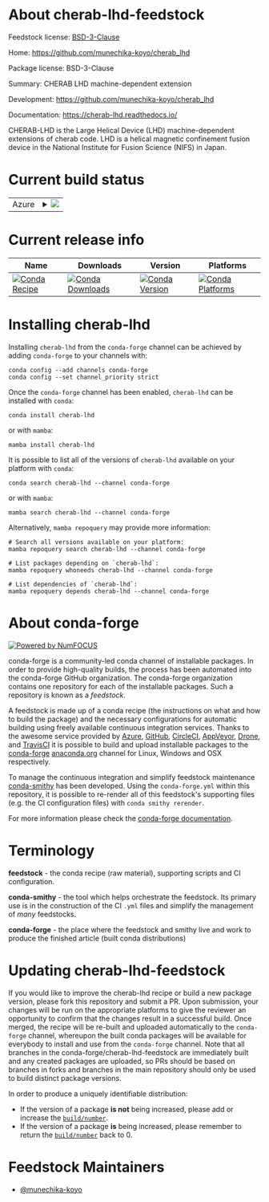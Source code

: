 About cherab-lhd-feedstock
==========================

Feedstock license: [BSD-3-Clause](https://github.com/conda-forge/cherab-lhd-feedstock/blob/main/LICENSE.txt)

Home: https://github.com/munechika-koyo/cherab_lhd

Package license: BSD-3-Clause

Summary: CHERAB LHD machine-dependent extension

Development: https://github.com/munechika-koyo/cherab_lhd

Documentation: https://cherab-lhd.readthedocs.io/

CHERAB-LHD is the Large Helical Device (LHD) machine-dependent extensions of cherab code.
LHD is a helical magnetic confinement fusion device in the National Institute for Fusion Science (NIFS) in Japan.

Current build status
====================


<table>
    
  <tr>
    <td>Azure</td>
    <td>
      <details>
        <summary>
          <a href="https://dev.azure.com/conda-forge/feedstock-builds/_build/latest?definitionId=25084&branchName=main">
            <img src="https://dev.azure.com/conda-forge/feedstock-builds/_apis/build/status/cherab-lhd-feedstock?branchName=main">
          </a>
        </summary>
        <table>
          <thead><tr><th>Variant</th><th>Status</th></tr></thead>
          <tbody><tr>
              <td>linux_64_python3.10.____cpython</td>
              <td>
                <a href="https://dev.azure.com/conda-forge/feedstock-builds/_build/latest?definitionId=25084&branchName=main">
                  <img src="https://dev.azure.com/conda-forge/feedstock-builds/_apis/build/status/cherab-lhd-feedstock?branchName=main&jobName=linux&configuration=linux%20linux_64_python3.10.____cpython" alt="variant">
                </a>
              </td>
            </tr><tr>
              <td>linux_64_python3.11.____cpython</td>
              <td>
                <a href="https://dev.azure.com/conda-forge/feedstock-builds/_build/latest?definitionId=25084&branchName=main">
                  <img src="https://dev.azure.com/conda-forge/feedstock-builds/_apis/build/status/cherab-lhd-feedstock?branchName=main&jobName=linux&configuration=linux%20linux_64_python3.11.____cpython" alt="variant">
                </a>
              </td>
            </tr><tr>
              <td>linux_64_python3.12.____cpython</td>
              <td>
                <a href="https://dev.azure.com/conda-forge/feedstock-builds/_build/latest?definitionId=25084&branchName=main">
                  <img src="https://dev.azure.com/conda-forge/feedstock-builds/_apis/build/status/cherab-lhd-feedstock?branchName=main&jobName=linux&configuration=linux%20linux_64_python3.12.____cpython" alt="variant">
                </a>
              </td>
            </tr><tr>
              <td>linux_aarch64_python3.10.____cpython</td>
              <td>
                <a href="https://dev.azure.com/conda-forge/feedstock-builds/_build/latest?definitionId=25084&branchName=main">
                  <img src="https://dev.azure.com/conda-forge/feedstock-builds/_apis/build/status/cherab-lhd-feedstock?branchName=main&jobName=linux&configuration=linux%20linux_aarch64_python3.10.____cpython" alt="variant">
                </a>
              </td>
            </tr><tr>
              <td>linux_aarch64_python3.11.____cpython</td>
              <td>
                <a href="https://dev.azure.com/conda-forge/feedstock-builds/_build/latest?definitionId=25084&branchName=main">
                  <img src="https://dev.azure.com/conda-forge/feedstock-builds/_apis/build/status/cherab-lhd-feedstock?branchName=main&jobName=linux&configuration=linux%20linux_aarch64_python3.11.____cpython" alt="variant">
                </a>
              </td>
            </tr><tr>
              <td>linux_aarch64_python3.12.____cpython</td>
              <td>
                <a href="https://dev.azure.com/conda-forge/feedstock-builds/_build/latest?definitionId=25084&branchName=main">
                  <img src="https://dev.azure.com/conda-forge/feedstock-builds/_apis/build/status/cherab-lhd-feedstock?branchName=main&jobName=linux&configuration=linux%20linux_aarch64_python3.12.____cpython" alt="variant">
                </a>
              </td>
            </tr><tr>
              <td>linux_ppc64le_python3.10.____cpython</td>
              <td>
                <a href="https://dev.azure.com/conda-forge/feedstock-builds/_build/latest?definitionId=25084&branchName=main">
                  <img src="https://dev.azure.com/conda-forge/feedstock-builds/_apis/build/status/cherab-lhd-feedstock?branchName=main&jobName=linux&configuration=linux%20linux_ppc64le_python3.10.____cpython" alt="variant">
                </a>
              </td>
            </tr><tr>
              <td>linux_ppc64le_python3.11.____cpython</td>
              <td>
                <a href="https://dev.azure.com/conda-forge/feedstock-builds/_build/latest?definitionId=25084&branchName=main">
                  <img src="https://dev.azure.com/conda-forge/feedstock-builds/_apis/build/status/cherab-lhd-feedstock?branchName=main&jobName=linux&configuration=linux%20linux_ppc64le_python3.11.____cpython" alt="variant">
                </a>
              </td>
            </tr><tr>
              <td>linux_ppc64le_python3.12.____cpython</td>
              <td>
                <a href="https://dev.azure.com/conda-forge/feedstock-builds/_build/latest?definitionId=25084&branchName=main">
                  <img src="https://dev.azure.com/conda-forge/feedstock-builds/_apis/build/status/cherab-lhd-feedstock?branchName=main&jobName=linux&configuration=linux%20linux_ppc64le_python3.12.____cpython" alt="variant">
                </a>
              </td>
            </tr><tr>
              <td>osx_64_python3.10.____cpython</td>
              <td>
                <a href="https://dev.azure.com/conda-forge/feedstock-builds/_build/latest?definitionId=25084&branchName=main">
                  <img src="https://dev.azure.com/conda-forge/feedstock-builds/_apis/build/status/cherab-lhd-feedstock?branchName=main&jobName=osx&configuration=osx%20osx_64_python3.10.____cpython" alt="variant">
                </a>
              </td>
            </tr><tr>
              <td>osx_64_python3.11.____cpython</td>
              <td>
                <a href="https://dev.azure.com/conda-forge/feedstock-builds/_build/latest?definitionId=25084&branchName=main">
                  <img src="https://dev.azure.com/conda-forge/feedstock-builds/_apis/build/status/cherab-lhd-feedstock?branchName=main&jobName=osx&configuration=osx%20osx_64_python3.11.____cpython" alt="variant">
                </a>
              </td>
            </tr><tr>
              <td>osx_64_python3.12.____cpython</td>
              <td>
                <a href="https://dev.azure.com/conda-forge/feedstock-builds/_build/latest?definitionId=25084&branchName=main">
                  <img src="https://dev.azure.com/conda-forge/feedstock-builds/_apis/build/status/cherab-lhd-feedstock?branchName=main&jobName=osx&configuration=osx%20osx_64_python3.12.____cpython" alt="variant">
                </a>
              </td>
            </tr><tr>
              <td>osx_arm64_python3.10.____cpython</td>
              <td>
                <a href="https://dev.azure.com/conda-forge/feedstock-builds/_build/latest?definitionId=25084&branchName=main">
                  <img src="https://dev.azure.com/conda-forge/feedstock-builds/_apis/build/status/cherab-lhd-feedstock?branchName=main&jobName=osx&configuration=osx%20osx_arm64_python3.10.____cpython" alt="variant">
                </a>
              </td>
            </tr><tr>
              <td>osx_arm64_python3.11.____cpython</td>
              <td>
                <a href="https://dev.azure.com/conda-forge/feedstock-builds/_build/latest?definitionId=25084&branchName=main">
                  <img src="https://dev.azure.com/conda-forge/feedstock-builds/_apis/build/status/cherab-lhd-feedstock?branchName=main&jobName=osx&configuration=osx%20osx_arm64_python3.11.____cpython" alt="variant">
                </a>
              </td>
            </tr><tr>
              <td>osx_arm64_python3.12.____cpython</td>
              <td>
                <a href="https://dev.azure.com/conda-forge/feedstock-builds/_build/latest?definitionId=25084&branchName=main">
                  <img src="https://dev.azure.com/conda-forge/feedstock-builds/_apis/build/status/cherab-lhd-feedstock?branchName=main&jobName=osx&configuration=osx%20osx_arm64_python3.12.____cpython" alt="variant">
                </a>
              </td>
            </tr>
          </tbody>
        </table>
      </details>
    </td>
  </tr>
</table>

Current release info
====================

| Name | Downloads | Version | Platforms |
| --- | --- | --- | --- |
| [![Conda Recipe](https://img.shields.io/badge/recipe-cherab--lhd-green.svg)](https://anaconda.org/conda-forge/cherab-lhd) | [![Conda Downloads](https://img.shields.io/conda/dn/conda-forge/cherab-lhd.svg)](https://anaconda.org/conda-forge/cherab-lhd) | [![Conda Version](https://img.shields.io/conda/vn/conda-forge/cherab-lhd.svg)](https://anaconda.org/conda-forge/cherab-lhd) | [![Conda Platforms](https://img.shields.io/conda/pn/conda-forge/cherab-lhd.svg)](https://anaconda.org/conda-forge/cherab-lhd) |

Installing cherab-lhd
=====================

Installing `cherab-lhd` from the `conda-forge` channel can be achieved by adding `conda-forge` to your channels with:

```
conda config --add channels conda-forge
conda config --set channel_priority strict
```

Once the `conda-forge` channel has been enabled, `cherab-lhd` can be installed with `conda`:

```
conda install cherab-lhd
```

or with `mamba`:

```
mamba install cherab-lhd
```

It is possible to list all of the versions of `cherab-lhd` available on your platform with `conda`:

```
conda search cherab-lhd --channel conda-forge
```

or with `mamba`:

```
mamba search cherab-lhd --channel conda-forge
```

Alternatively, `mamba repoquery` may provide more information:

```
# Search all versions available on your platform:
mamba repoquery search cherab-lhd --channel conda-forge

# List packages depending on `cherab-lhd`:
mamba repoquery whoneeds cherab-lhd --channel conda-forge

# List dependencies of `cherab-lhd`:
mamba repoquery depends cherab-lhd --channel conda-forge
```


About conda-forge
=================

[![Powered by
NumFOCUS](https://img.shields.io/badge/powered%20by-NumFOCUS-orange.svg?style=flat&colorA=E1523D&colorB=007D8A)](https://numfocus.org)

conda-forge is a community-led conda channel of installable packages.
In order to provide high-quality builds, the process has been automated into the
conda-forge GitHub organization. The conda-forge organization contains one repository
for each of the installable packages. Such a repository is known as a *feedstock*.

A feedstock is made up of a conda recipe (the instructions on what and how to build
the package) and the necessary configurations for automatic building using freely
available continuous integration services. Thanks to the awesome service provided by
[Azure](https://azure.microsoft.com/en-us/services/devops/), [GitHub](https://github.com/),
[CircleCI](https://circleci.com/), [AppVeyor](https://www.appveyor.com/),
[Drone](https://cloud.drone.io/welcome), and [TravisCI](https://travis-ci.com/)
it is possible to build and upload installable packages to the
[conda-forge](https://anaconda.org/conda-forge) [anaconda.org](https://anaconda.org/)
channel for Linux, Windows and OSX respectively.

To manage the continuous integration and simplify feedstock maintenance
[conda-smithy](https://github.com/conda-forge/conda-smithy) has been developed.
Using the ``conda-forge.yml`` within this repository, it is possible to re-render all of
this feedstock's supporting files (e.g. the CI configuration files) with ``conda smithy rerender``.

For more information please check the [conda-forge documentation](https://conda-forge.org/docs/).

Terminology
===========

**feedstock** - the conda recipe (raw material), supporting scripts and CI configuration.

**conda-smithy** - the tool which helps orchestrate the feedstock.
                   Its primary use is in the construction of the CI ``.yml`` files
                   and simplify the management of *many* feedstocks.

**conda-forge** - the place where the feedstock and smithy live and work to
                  produce the finished article (built conda distributions)


Updating cherab-lhd-feedstock
=============================

If you would like to improve the cherab-lhd recipe or build a new
package version, please fork this repository and submit a PR. Upon submission,
your changes will be run on the appropriate platforms to give the reviewer an
opportunity to confirm that the changes result in a successful build. Once
merged, the recipe will be re-built and uploaded automatically to the
`conda-forge` channel, whereupon the built conda packages will be available for
everybody to install and use from the `conda-forge` channel.
Note that all branches in the conda-forge/cherab-lhd-feedstock are
immediately built and any created packages are uploaded, so PRs should be based
on branches in forks and branches in the main repository should only be used to
build distinct package versions.

In order to produce a uniquely identifiable distribution:
 * If the version of a package **is not** being increased, please add or increase
   the [``build/number``](https://docs.conda.io/projects/conda-build/en/latest/resources/define-metadata.html#build-number-and-string).
 * If the version of a package **is** being increased, please remember to return
   the [``build/number``](https://docs.conda.io/projects/conda-build/en/latest/resources/define-metadata.html#build-number-and-string)
   back to 0.

Feedstock Maintainers
=====================

* [@munechika-koyo](https://github.com/munechika-koyo/)


